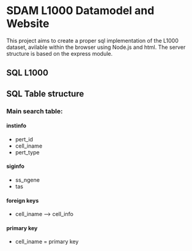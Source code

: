 # SDAM L1000 Datamodel and Website

This project aims to create a proper sql implementation of the L1000 dataset, avilable within the browser using Node.js and html. The server structure is based on the express module.

## SQL L1000

## SQL Table structure

### Main search table:
#### instinfo
- pert_id
- cell_iname
- pert_type


#### siginfo
- ss_ngene
- tas

#### foreign keys
- cell_iname --> cell_info

#### primary key
- cell_iname = primary key



